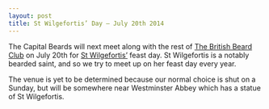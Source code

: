 ```yaml
---
layout: post
title: St Wilgefortis’ Day — July 20th 2014
---
```


The Capital Beards will next meet along with the rest of [The British Beard Club](http://thebritishbeardclub.org) on July 20th for [St Wilgefortis’](http://en.wikipedia.org/wiki/Wilgefortis)
feast day. St Wilgefortis is a notably bearded saint, and so we try to meet
up on her feast day every year.

The venue is yet to be determined because our normal choice is shut on a Sunday,
but will be somewhere near Westminster Abbey which has a statue of St Wilgefortis.

